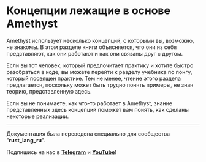 # Концепции лежащие в основе Amethyst

Amethyst использует несколько концепций, с которыми вы, возможно, не знакомы. В этом разделе книги объясняется, что они из себя представляют, как они работают и как они связаны друг с другом.

Если вы тот человек, который предпочитает практику и хотите быстро разобраться в коде, вы можете перейти к разделу учебника по понгу, который посвящен практике. Тем не менее, чтение этого раздела предлагается, поскольку может быть трудно понять примеры, не зная теорию, представленную здесь.

Если вы не понимаете, как что-то работает в Amethyst, знание представленных здесь концепций поможет вам понять, как сделаны некоторые реализации.

---

Документация была переведена специально для сообщества "**rust_lang_ru**".

Подпишись на нас в **[Telegram][telegram]** и **[YouTube][youtube]**!

[telegram]: http://tlinks.run/rust_lang_ru
[youtube]: https://www.youtube.com/channel/UCu413rnSfuSSOR3OsIThlZA
